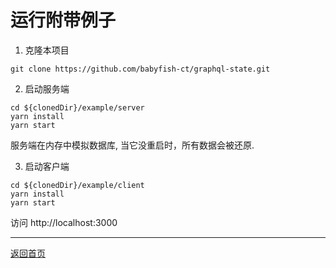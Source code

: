 # 运行附带例子

1. 克隆本项目
```
git clone https://github.com/babyfish-ct/graphql-state.git
```

2. 启动服务端
```
cd ${clonedDir}/example/server
yarn install
yarn start
```
服务端在内存中模拟数据库, 当它没重启时，所有数据会被还原.

3. 启动客户端
```
cd ${clonedDir}/example/client
yarn install
yarn start
```
访问 http://localhost:3000

-----------------

[返回首页](./README_zh_CN.md)

